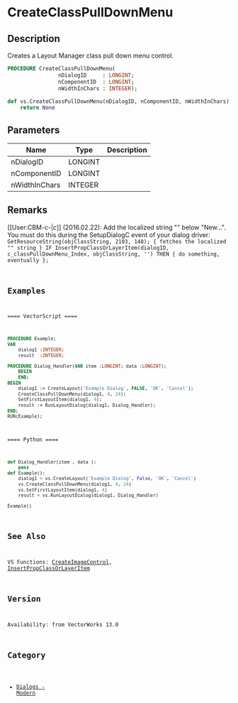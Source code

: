 # CreateClassPullDownMenu

## Description
Creates a Layout Manager class pull down menu control.

```pascal
PROCEDURE CreateClassPullDownMenu(
				nDialogID     : LONGINT;
				nComponentID  : LONGINT;
				nWidthInChars : INTEGER);
```

```python
def vs.CreateClassPullDownMenu(nDialogID, nComponentID, nWidthInChars):
    return None
```

## Parameters
|Name|Type|Description|
|---|---|---|
|nDialogID|LONGINT|   |
|nComponentID|LONGINT|   |
|nWidthInChars|INTEGER|   |

## Remarks
[[User:CBM-c-|_c_]] (2016.02.22): Add the localized string "<Object Class>" below "New...". You must do this during the SetupDialogC event of your dialog driver:
<code lang="vs">
GetResourceString(objClassString, 2103, 148); { fetches the localized "<Object Class>" string }
IF InsertPropClassOrLayerItem(dialogID, c_classPullDownMenu_Index, objClassString, '') THEN
	{ do something, eventually };
</code>

## Examples
==== VectorScript ====
```pascal
PROCEDURE Example;
VAR
	dialog1 :INTEGER;
	result  :INTEGER;

PROCEDURE Dialog_Handler(VAR item :LONGINT; data :LONGINT);
	BEGIN
	END;
BEGIN
	dialog1 := CreateLayout('Example Dialog', FALSE, 'OK', 'Cancel');
	CreateClassPullDownMenu(dialog1, 4, 24);
	SetFirstLayoutItem(dialog1, 4);
	result := RunLayoutDialog(dialog1, Dialog_Handler);
END;
RUN(Example);
```
==== Python ====
```python
def Dialog_Handler(item , data ):
	pass
def Example():
	dialog1 = vs.CreateLayout('Example Dialog', False, 'OK', 'Cancel')
	vs.CreateClassPullDownMenu(dialog1, 4, 24)
	vs.SetFirstLayoutItem(dialog1, 4)
	result = vs.RunLayoutDialog(dialog1, Dialog_Handler)

Example()
```

## See Also
VS Functions:
[CreateImageControl](CreateImageControl.md), 
[InsertPropClassOrLayerItem](InsertPropClassOrLayerItem.md)

## Version
Availability: from VectorWorks 13.0

## Category
* [Dialogs - Modern](../Categories/Dialogs%20-%20Modern.md)
